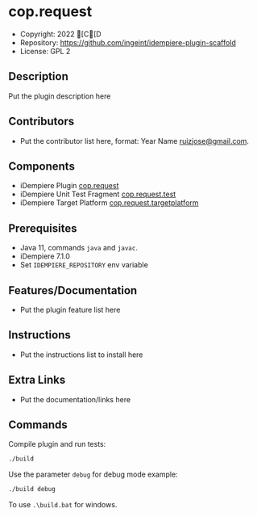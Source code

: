# cop.request

- Copyright: 2022 [C[D
- Repository: https://github.com/ingeint/idempiere-plugin-scaffold
- License: GPL 2

## Description

Put the plugin description here

## Contributors

- Put the contributor list here, format: Year Name <ruizjose@gmail.com>.

## Components

- iDempiere Plugin [cop.request](cop.request)
- iDempiere Unit Test Fragment [cop.request.test](cop.request.test)
- iDempiere Target Platform [cop.request.targetplatform](cop.request.targetplatform)

## Prerequisites

- Java 11, commands `java` and `javac`.
- iDempiere 7.1.0
- Set `IDEMPIERE_REPOSITORY` env variable

## Features/Documentation

- Put the plugin feature list here

## Instructions

- Put the instructions list to install here

## Extra Links

- Put the documentation/links here

## Commands

Compile plugin and run tests:

```bash
./build
```

Use the parameter `debug` for debug mode example:

```bash
./build debug
```

To use `.\build.bat` for windows.
